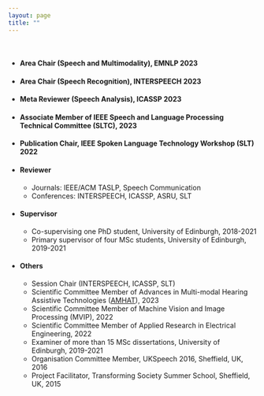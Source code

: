 ```yaml
---
layout: page
title: ""
---
```


<br>

* #### Area Chair (Speech and Multimodality), EMNLP 2023
* #### Area Chair (Speech Recognition), INTERSPEECH 2023
* #### Meta Reviewer (Speech Analysis), ICASSP 2023
* #### Associate Member of IEEE Speech and Language Processing Technical Committee (SLTC), 2023
* #### Publication Chair, IEEE Spoken Language Technology Workshop (SLT) 2022

<!--
* #### Session Chair
   - Spoken Language Technology Workshop (SLT) 2022
   - ICASSP 2022, Session: Language Disorder Detection
   - INTERSPEECH 2019, Session: ASR for Noisy and Far-Field Speech
-->

* #### Reviewer 
   - Journals: IEEE/ACM TASLP, Speech Communication
   - Conferences: INTERSPEECH, ICASSP, ASRU, SLT
     
 
* #### Supervisor 
   - Co-supervising one PhD student, University of Edinburgh, 2018-2021
   - Primary supervisor of four MSc students, University of Edinburgh, 2019-2021


* #### Others
   - Session Chair (INTERSPEECH, ICASSP, SLT) 
   - Scientific Committee Member of Advances in Multi-modal Hearing Assistive Technologies ([AMHAT](https://cogmhear.org/amhat2023/)), 2023
   - Scientific Committee Member of Machine Vision and Image Processing (MVIP), 2022
   - Scientific Committee Member of Applied Research in Electrical Engineering, 2022
   - Examiner of more than 15 MSc dissertations, University of Edinburgh, 2019-2021
   - Organisation Committee Member, UKSpeech 2016, Sheffield, UK, 2016
   - Project Facilitator, Transforming Society Summer School, Sheffield, UK, 2015
